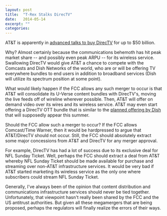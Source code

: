 ```yaml
---
layout: post
title:  "T-Rex Stalks DirecTV"
date:   2014-05-14
excerpt: ""
categories: 
---
```


AT&T is apparently in [advanced talks to buy DirecTV](http://www.bloomberg.com/news/2014-05-14/telecommunications-future-in-flux-as-at-t-mulls-directv.html) for up to $50 billion.  

Why?  Almost certainly because the communications behemoth has hit peak market share -- and possibly even peak ARPU -- for its wireless service.  Swallowing DirecTV would give AT&T a chance to compete with the Comcasts and Dish Networks of the world, who are or will be offering TV everywhere bundles to end users in addition to broadband services (Dish will utilize its spectrum position at some point).

What would likely happen if the FCC allows any such merger to occur is that AT&T will consolidate its U-Verse content bundles with DirecTV's, moving the live feeds off of wireline wherever possible.  Then, AT&T will offer on demand video over its wires and its wireless service.  AT&T may even start offering a DirecTV OTT bundle that is similar to the [planned offering by Dish](http://www.bloomberg.com/news/2014-04-22/dish-said-to-target-summer-debut-for-internet-tv-service.html) that will supposedly appear this summer.  

Should the FCC allow such a merger to occur?  If the FCC allows Comcast/Time Warner, then it would be hardpressed to argue that AT&T/DirecTV should not occur.  Still, the FCC should absolutely extract some major concessions from AT&T and DirecTV for any merger approval.  

For example, DirecTV has had a lot of success due to its exclusive deal for NFL Sunday Ticket.  Well, perhaps the FCC should extract a deal from AT&T whereby NFL Sunday Ticket should be made available for purchase and streaming over non-AT&T infrastructure services.  It would be very bad if AT&T started marketing its wireless service as the only one where subscribers could stream NFL Sunday Ticket.

Generally, I've always been of the opinion that content distribution and communications infrastructure services should never be tied together. Unfortunately, that viewpoint hasn't really been shared by the FCC and the US antitrust authorities.  But given all these megamergers that are being proposed, perhaps the regulators will finally realize the errors of their ways.  